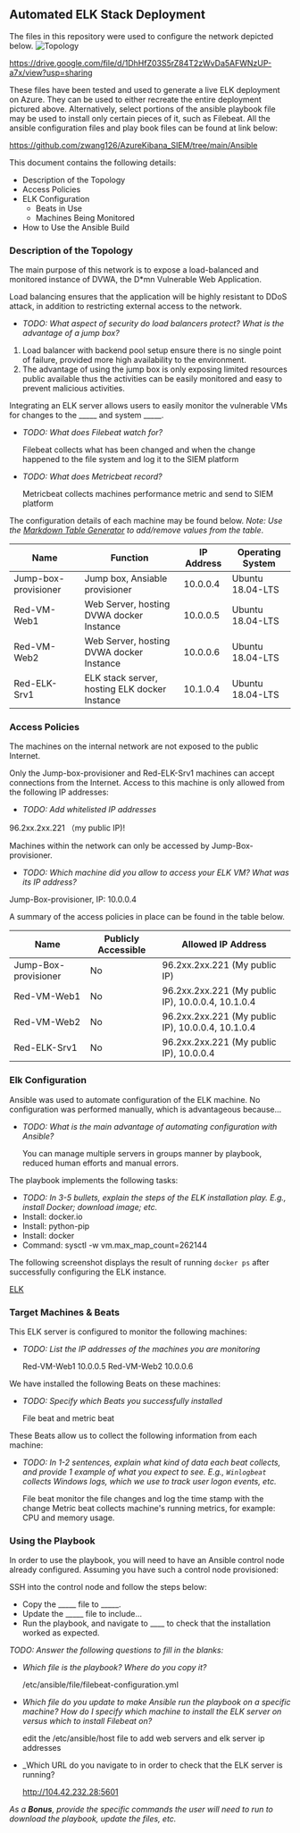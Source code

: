 ## Automated ELK Stack Deployment

The files in this repository were used to configure the network depicted below.
![Topology](https://user-images.githubusercontent.com/10135553/131216215-8ec814e7-f343-446a-a3d9-5c5b7cb55bd6.PNG)

https://drive.google.com/file/d/1DhHfZ03S5rZ84T2zWvDa5AFWNzUP-a7x/view?usp=sharing

These files have been tested and used to generate a live ELK deployment on Azure. They can be used to either recreate the entire deployment pictured above. Alternatively, select portions of the ansible playbook file may be used to install only certain pieces of it, such as Filebeat. All the ansible configuration files and play book files can be found at link below:

https://github.com/zwang126/AzureKibana_SIEM/tree/main/Ansible

This document contains the following details:
- Description of the Topology
- Access Policies
- ELK Configuration
  - Beats in Use
  - Machines Being Monitored
- How to Use the Ansible Build


### Description of the Topology

The main purpose of this network is to expose a load-balanced and monitored instance of DVWA, the D*mn Vulnerable Web Application.

Load balancing ensures that the application will be highly resistant to DDoS attack, in addition to restricting external access to the network.
- _TODO: What aspect of security do load balancers protect? What is the advantage of a jump box?_


1. Load balancer with backend pool setup ensure there is no single point of failure, provided more high availability to the environment.
2. The advantage of using the jump box is only exposing limited resources public available thus the activities can be easily monitored and easy to prevent malicious activities.

Integrating an ELK server allows users to easily monitor the vulnerable VMs for changes to the _____ and system _____.
- _TODO: What does Filebeat watch for?_

	Filebeat collects what has been changed and when the change happened to the file system and log it to the SIEM platform

- _TODO: What does Metricbeat record?_

	Metricbeat collects machines performance metric and send to SIEM platform

The configuration details of each machine may be found below.
_Note: Use the [Markdown Table Generator](http://www.tablesgenerator.com/markdown_tables) to add/remove values from the table_.

| Name                 	| Function                                       | IP Address 	| Operating System 	|
|----------------------	|------------------------------------------------|------------	|------------------	|
| Jump-box-provisioner 	| Jump box, Ansiable provisioner                 | 10.0.0.4   	| Ubuntu 18.04-LTS 	|
| Red-VM-Web1          	| Web Server, hosting DVWA docker Instance       | 10.0.0.5   	| Ubuntu 18.04-LTS 	|
| Red-VM-Web2          	| Web Server, hosting DVWA docker Instance       | 10.0.0.6   	| Ubuntu 18.04-LTS 	|
| Red-ELK-Srv1          | ELK stack server, hosting ELK docker Instance  | 10.1.0.4   	| Ubuntu 18.04-LTS  	|




### Access Policies

The machines on the internal network are not exposed to the public Internet. 

Only the Jump-box-provisioner and Red-ELK-Srv1 machines can accept connections from the Internet. Access to this machine is only allowed from the following IP addresses:
- _TODO: Add whitelisted IP addresses_

96.2xx.2xx.221 （my public IP)!



Machines within the network can only be accessed by Jump-Box-provisioner.
- _TODO: Which machine did you allow to access your ELK VM? What was its IP address?_

Jump-Box-provisioner, IP: 10.0.0.4




A summary of the access policies in place can be found in the table below.

| Name                 	| Publicly Accessible 	| Allowed IP Address                                	|
|----------------------	|---------------------	|---------------------------------------------------	|
| Jump-Box-provisioner 	| No                  	| 96.2xx.2xx.221 (My public IP)                     	|
| Red-VM-Web1          	| No                  	| 96.2xx.2xx.221 (My public IP), 10.0.0.4, 10.1.0.4 	|
| Red-VM-Web2          	| No                  	| 96.2xx.2xx.221 (My public IP), 10.0.0.4, 10.1.0.4 	|
| Red-ELK-Srv1         	| No                  	| 96.2xx.2xx.221 (My public IP), 10.0.0.4           	|

### Elk Configuration

Ansible was used to automate configuration of the ELK machine. No configuration was performed manually, which is advantageous because...
- _TODO: What is the main advantage of automating configuration with Ansible?_

	You can manage multiple servers in groups manner by playbook, reduced human efforts and manual errors.

The playbook implements the following tasks:
- _TODO: In 3-5 bullets, explain the steps of the ELK installation play. E.g., install Docker; download image; etc._
- Install: docker.io
- Install: python-pip
- Install: docker
- Command: sysctl -w vm.max_map_count=262144

The following screenshot displays the result of running `docker ps` after successfully configuring the ELK instance.


[ELK](https://user-images.githubusercontent.com/10135553/131216380-607302e8-27ba-4c01-95d5-4964f90c73cc.PNG)


### Target Machines & Beats
This ELK server is configured to monitor the following machines:
- _TODO: List the IP addresses of the machines you are monitoring_

    Red-VM-Web1 10.0.0.5
    Red-VM-Web2 10.0.0.6 

We have installed the following Beats on these machines:
- _TODO: Specify which Beats you successfully installed_

    File beat and metric beat

These Beats allow us to collect the following information from each machine:
- _TODO: In 1-2 sentences, explain what kind of data each beat collects, and provide 1 example of what you expect to see. E.g., `Winlogbeat` collects Windows logs, which we use to track user logon events, etc._

   File beat monitor the file changes and log the time stamp with the change
   Metric beat collects machine's running metrics, for example: CPU and memory usage.

### Using the Playbook
In order to use the playbook, you will need to have an Ansible control node already configured. Assuming you have such a control node provisioned: 

SSH into the control node and follow the steps below:
- Copy the _____ file to _____.
- Update the _____ file to include...
- Run the playbook, and navigate to ____ to check that the installation worked as expected.

_TODO: Answer the following questions to fill in the blanks:_
- _Which file is the playbook? Where do you copy it?_

   /etc/ansible/file/filebeat-configuration.yml

- _Which file do you update to make Ansible run the playbook on a specific machine? How do I specify which machine to install the ELK server on versus which to install Filebeat on?_

   edit the /etc/ansible/host file to add web servers and elk server ip addresses

- _Which URL do you navigate to in order to check that the ELK server is running?

   http://104.42.232.28:5601

_As a **Bonus**, provide the specific commands the user will need to run to download the playbook, update the files, etc._
